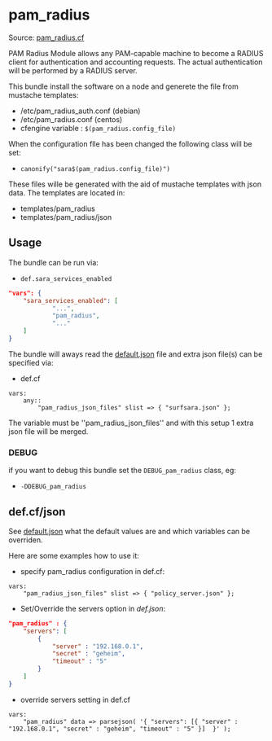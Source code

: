 # pam_radius

Source: [pam_radius.cf](/services/pam_radius.cf)

PAM Radius Module allows any PAM-capable machine to become a RADIUS client for authentication and accounting requests. The actual
authentication will be performed by a RADIUS server.

This bundle install the software on a node and generete the file from mustache templates:
 * /etc/pam_radius_auth.conf (debian)
 * /etc/pam_radius.conf (centos)
 * cfengine variable : `$(pam_radius.config_file)`

When the configuration flle has been changed the following class will be set:
 * `canonify("sara$(pam_radius.config_file)")`

These files wille be generated  with the aid of mustache templates with json data.
The templates are located in:
 * templates/pam_radius
 * templates/pam_radius/json

## Usage

The bundle can be run via:
 * `def.sara_services_enabled`
```json
"vars": {
    "sara_services_enabled": [
            "...",
            "pam_radius",
            "..."
    ]
}
```

The bundle will aways read the [default.json](/templates/pam_radius/json/default.json) file
and extra json file(s) can be specified via:
 * def.cf
```
vars:
    any::
        "pam_radius_json_files" slist => { "surfsara.json" };
```

The variable must be ''pam_radius_json_files'' and with this setup 1 extra json file will be  merged.

### DEBUG

if you want to debug this bundle set the `DEBUG_pam_radius` class, eg:
 * `-DDEBUG_pam_radius`

## def.cf/json

See [default.json](/templates/pam_radius/json/default.json) what the default values are and
which variables can be overriden.

Here are some examples how to use it:
 * specify pam_radius configuration in def.cf:
```
vars:
    "pam_radius_json_files" slist => { "policy_server.json" };
```
 * Set/Override the servers option in *def.json*:
```json
"pam_radius" : {
    "servers": [
        {
            "server" : "192.168.0.1",
            "secret" : "geheim",
            "timeout" : "5"
        }
    ]
}
```
 * override servers setting in def.cf
```
vars:
    "pam_radius" data => parsejson( '{ "servers": [{ "server" : "192.168.0.1", "secret" : "geheim", "timeout" : "5" }]  }' );
```
